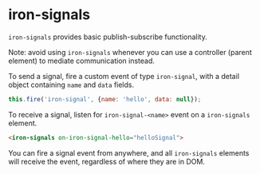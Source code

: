 iron-signals
============

`iron-signals` provides basic publish-subscribe functionality.

Note: avoid using `iron-signals` whenever you can use
a controller (parent element) to mediate communication
instead.

To send a signal, fire a custom event of type `iron-signal`, with
a detail object containing `name` and `data` fields.

```javascript
this.fire('iron-signal', {name: 'hello', data: null});
```

To receive a signal, listen for `iron-signal-<name>` event on a
`iron-signals` element.

```html
<iron-signals on-iron-signal-hello="helloSignal">
```

You can fire a signal event from anywhere, and all
`iron-signals` elements will receive the event, regardless
of where they are in DOM.
